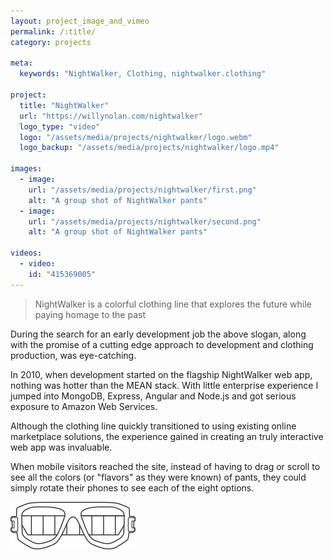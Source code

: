 ```yaml
---
layout: project_image_and_vimeo
permalink: /:title/
category: projects

meta:
  keywords: "NightWalker, Clothing, nightwalker.clothing"

project:
  title: "NightWalker"
  url: "https://willynolan.com/nightwalker"
  logo_type: "video"
  logo: "/assets/media/projects/nightwalker/logo.webm"
  logo_backup: "/assets/media/projects/nightwalker/logo.mp4"

images:
  - image:
    url: "/assets/media/projects/nightwalker/first.png"
    alt: "A group shot of NightWalker pants"
  - image:
    url: "/assets/media/projects/nightwalker/second.png"
    alt: "A group shot of NightWalker pants"

videos:
  - video:
    id: "415369005"
---
```


<blockquote class="start-post">
NightWalker is a colorful clothing line that explores the future while paying homage to the past
</blockquote>

<p>
During the search for an early development job the above slogan, along with the promise of a cutting edge approach to development 
and clothing production, was eye-catching. 
</p>

<p>
In 2010, when development started on the flagship NightWalker web app, nothing was hotter than the MEAN stack.
With little enterprise experience I jumped into MongoDB, Express, Angular and Node.js and got serious exposure to 
Amazon Web Services.
</p>

<p>
Although the clothing line quickly transitioned to using existing online marketplace solutions, the experience gained 
in creating an truly interactive web app was invaluable.
</p>

<p>
When mobile visitors reached the site, instead of having to drag or scroll to see all the colors (or "flavors" as they 
were known) of pants, they could simply rotate their phones to see each of the eight options.
</p>

<img class="end-post" src="/assets/media/projects/nightwalker/symbol_logo.png" alt="NightWalker logo" height="76" width="200">

